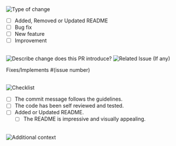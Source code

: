 <img src="https://readme-typing-svg.demolab.com?font=Poppins&weight=700&size=25&duration=1&pause=1&color=EB008B&center=true&vCenter=true&repeat=false&width=210&height=25&lines=TYPE OF CHANGE" alt="Type of change" />

- [ ] Added, Removed or Updated README
- [ ] Bug fix
- [ ] New feature
- [ ] Improvement

<br/>

<img src="https://readme-typing-svg.demolab.com?font=Poppins&weight=700&size=25&duration=1&pause=1&color=EB008B&center=true&vCenter=true&repeat=false&width=550&height=40&lines=DESCRIBE CHANGE DOES THIS PR INTRODUCE" alt="Describe change does this PR introduce?" />

<!--
If you've added, removed, or updated README, please take a moment to describe the changes.
--->

<img src="https://readme-typing-svg.demolab.com?font=Poppins&weight=600&size=19&duration=1&pause=1&color=00B8B5&center=true&vCenter=true&repeat=false&width=215&height=19&lines=RELATED ISSUE (IF ANY)" alt="Related Issue (If any)" />

Fixes/Implements #(issue number)

<br/>

<img src="https://readme-typing-svg.demolab.com?font=Poppins&weight=600&size=19&duration=1&pause=1&color=00B8B5&center=true&vCenter=true&repeat=false&width=90&height=19&lines=Checklist" alt="Checklist" />

- [ ] The commit message follows the guidelines.
- [ ] The code has been self reviewed and tested.
- [ ] Added or Updated README.
  - [ ] The README is impressive and visually appealing.

<br/>

<img src="https://readme-typing-svg.demolab.com?font=Poppins&weight=600&size=19&duration=1&pause=1&color=00B8B5&center=true&vCenter=true&repeat=false&width=180&height=19&lines=Additional context" alt="Additional context" />

<!--
If you've added, removed, or updated README:

- Screenshots of the README
- Any other relevant information
--->